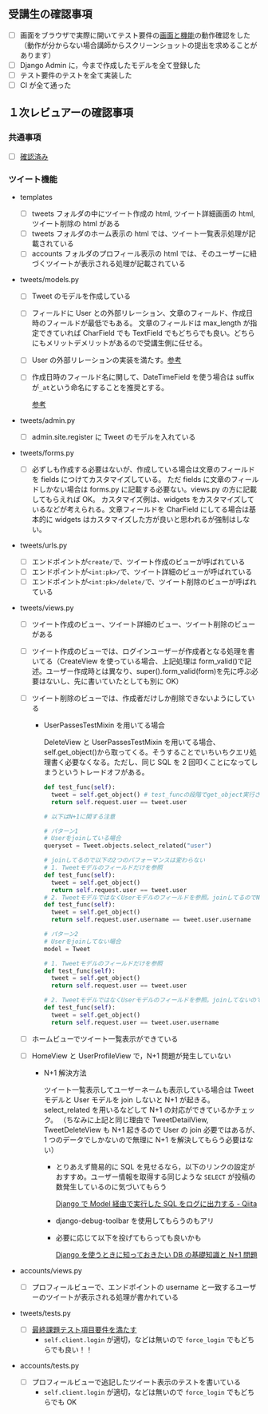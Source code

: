 ## 受講生の確認事項

- [ ] 画面をブラウザで実際に開いてテスト要件の[画面と機能](https://docs.google.com/spreadsheets/d/1tUi2xkohBzXZySmKDYruRruvlOmUV6bJK_GExeG5Tsw/edit#gid=1308498917)の動作確認をした（動作が分からない場合講師からスクリーンショットの提出を求めることがあります）
- [ ] Django Admin に，今まで作成したモデルを全て登録した
- [ ] テスト要件のテストを全て実装した
- [ ] CI が全て通った

## １次レビュアーの確認事項

### 共通事項

- [ ] [確認済み](https://www.notion.so/shinonome-inc/2766e814139041fd85b27d9689b28bf4?pvs=4#b85a183fe0654b80bb0e04ebb7da52cd)

### ツイート機能

- templates
  - [ ] tweets フォルダの中にツイート作成の html, ツイート詳細画面の html, ツイート削除の html がある
  - [ ] tweets フォルダのホーム表示の html では、ツイート一覧表示処理が記載されている
  - [ ] accounts フォルダのプロフィール表示の html では、そのユーザーに紐づくツイートが表示される処理が記載されている
- tweets/models.py

  - [ ] Tweet のモデルを作成している
  - [ ] フィールドに User との外部リレーション、文章のフィールド、作成日時のフィールドが最低でもある。
        文章のフィールドは max_length が指定できていれば CharField でも TextField でもどちらでも良い。どちらにもメリットデメリットがあるので受講生側に任せる。
  - [ ] User の外部リレーションの実装を満たす。[参考](https://www.notion.so/shinonome-inc/2766e814139041fd85b27d9689b28bf4?pvs=4#f65fa5ede4f24d8494975cc15f1bb50c)
  - [ ] 作成日時のフィールド名に関して、DateTimeField を使う場合は suffix が`_at`という命名にすることを推奨とする。

    [参考](https://blog.pinkumohikan.com/entry/date-and-datetime-column-suffix-on-db)

- tweets/admin.py
  - [ ] admin.site.register に Tweet のモデルを入れている
- tweets/forms.py
  - [ ] 必ずしも作成する必要はないが、作成している場合は文章のフィールドを fields につけてカスタマイズしている。
        ただ fields に文章のフィールドしかない場合は forms.py に記載する必要ない。views.py の方に記載してもらえれば OK。
        カスタマイズ例は、widgets をカスタマイズしているなどが考えられる。文章フィールドを CharField にしてる場合は基本的に widgets はカスタマイズした方が良いと思われるが強制はしない。
- tweets/urls.py
  - [ ] エンドポイントが`create/`で、ツイート作成のビューが呼ばれている
  - [ ] エンドポイントが`<int:pk>/`で、ツイート詳細のビューが呼ばれている
  - [ ] エンドポイントが`<int:pk>/delete/`で、ツイート削除のビューが呼ばれている
- tweets/views.py

  - [ ] ツイート作成のビュー、ツイート詳細のビュー、ツイート削除のビューがある
  - [ ] ツイート作成のビューでは、ログインユーザーが作成者となる処理を書いてる（CreateView を使っている場合、上記処理は form_valid()で記述。ユーザー作成時とは異なり、super().form_valid(form)を先に呼ぶ必要はないし、先に書いていたとしても別に OK）
  - [ ] ツイート削除のビューでは、作成者だけしか削除できないようにしている

    - UserPassesTestMixin を用いてる場合

      DeleteView と UserPassesTestMixin を用いてる場合、self.get_object()から取ってくる。そうすることでいちいちクエリ処理書く必要なくなる。ただし、同じ SQL を 2 回叩くことになってしまうというトレードオフがある。

      ```python
      def test_func(self):
      	tweet = self.get_object() # test_funcの段階でget_object実行されないのでここで実行させている。すなわちself.objectは取ってこれない。なので無駄に同じSQLを1つ叩くことになってしまう。
      	return self.request.user == tweet.user

      # 以下はN+1に関する注意

      # パターン1
      # Userをjoinしている場合
      queryset = Tweet.objects.select_related("user")

      # joinしてるので以下の2つのパフォーマンスは変わらない
      # 1. Tweetモデルのフィールドだけを参照
      def test_func(self):
      	tweet = self.get_object()
      	return self.request.user == tweet.user
      # 2. TweetモデルではなくUserモデルのフィールドを参照。joinしてるのでN+1は起きない
      def test_func(self):
      	tweet = self.get_object()
      	return self.request.user.username == tweet.user.username

      # パターン2
      # Userをjoinしてない場合
      model = Tweet

      # 1. Tweetモデルのフィールドだけを参照
      def test_func(self):
      	tweet = self.get_object()
      	return self.request.user == tweet.user

      # 2. TweetモデルではなくUserモデルのフィールドを参照。joinしてないのでN+1が起きる
      def test_func(self):
      	tweet = self.get_object()
      	return self.request.user == tweet.user.username
      ```

  - [ ] ホームビューでツイート一覧表示ができている
  - [ ] HomeView と UserProfileView で，N+1 問題が発生していない

    - N+1 解決方法

      ツイート一覧表示してユーザーネームも表示している場合は Tweet モデルと User モデルを join しないと N+1 が起きる。select_related を用いるなどして N+1 の対応ができているかチェック。
      （ちなみに上記と同じ理由で TweetDetailView, TweetDeleteView も N+1 起きるので User の join 必要ではあるが、1 つのデータでしかないので無理に N+1 を解決してもらう必要はない）

      - とりあえず簡易的に SQL を見せるなら，以下のリンクの設定がおすすめ。ユーザー情報を取得する同じような `SELECT` が投稿の数発生しているのに気づいてもらう

        [Django で Model 経由で実行した SQL をログに出力する - Qiita](https://qiita.com/fumihiko-hidaka/items/0f619749580da5ad9ce5)

      - django-debug-toolbar を使用してもらうのもアリ
      - 必要に応じて以下を投げてもらっても良いかも

        [Django を使うときに知っておきたい DB の基礎知識と N+1 問題](https://blog.shinonome.io/sql-django-n-plus-1/)

- accounts/views.py
  - [ ] プロフィールビューで、エンドポイントの username と一致するユーザーのツイートが表示される処理が書かれている
- tweets/tests.py
  - [ ] [最終課題テスト項目要件を満たす](https://docs.google.com/spreadsheets/d/1tUi2xkohBzXZySmKDYruRruvlOmUV6bJK_GExeG5Tsw/edit#gid=842149650)
    - `self.client.login` が適切，などは無いので `force_login` でもどちらでも良い！！
- accounts/tests.py
  - [ ] プロフィールビューで追記したツイート表示のテストを書いている
    - `self.client.login` が適切，などは無いので `force_login` でもどちらでも OK
